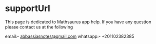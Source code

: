 # supportUrl

This page is dedicated to Mathsaurus app help. If you have any question please contact us at the following


email:-  abbassiasnotes@gmail.com
whatsapp:- +201102382385
